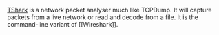 [TShark](https://www.wireshark.org/docs/man-pages/tshark.html) is a network packet analyser much like TCPDump. It will capture packets from a live network or read and decode from a file. It is the command-line variant of [[Wireshark]].